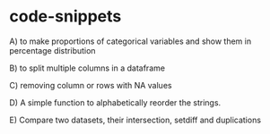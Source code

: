 # code-snippets

A) to make proportions of categorical variables and show them in percentage distribution

B) to split multiple columns in a dataframe

C) removing column or rows with NA values

D) A simple function to alphabetically reorder the strings.

E) Compare two datasets, their intersection, setdiff and duplications
